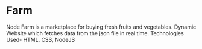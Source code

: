 # Farm
Node Farm is a marketplace for buying fresh fruits and vegetables. Dynamic Website which fetches       data from the json file in real time.                 Technologies Used- HTML, CSS, NodeJS

